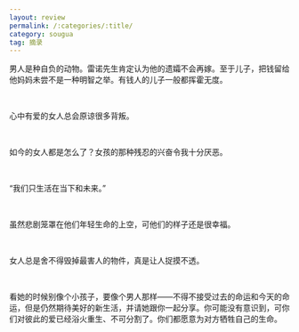 ```yaml
---
layout: review
permalink: /:categories/:title/
category: sougua
tag: 摘录
---
```


男人是种自负的动物。雷诺先生肯定认为他的遗孀不会再嫁。至于儿子，把钱留给他妈妈未尝不是一种明智之举。有钱人的儿子一般都挥霍无度。

<br>

心中有爱的女人总会原谅很多背叛。

<br>

如今的女人都是怎么了？女孩的那种残忍的兴奋令我十分厌恶。

<br>

“我们只生活在当下和未来。”

<br>

虽然悲剧笼罩在他们年轻生命的上空，可他们的样子还是很幸福。

<br>

女人总是舍不得毁掉最害人的物件，真是让人捉摸不透。

<br>

看她的时候别像个小孩子，要像个男人那样——不得不接受过去的命运和今天的命运，但是仍然期待美好的新生活，并请她跟你一起分享。你可能没有意识到，可你们对彼此的爱已经浴火重生、不可分割了。你们都愿意为对方牺牲自己的生命。